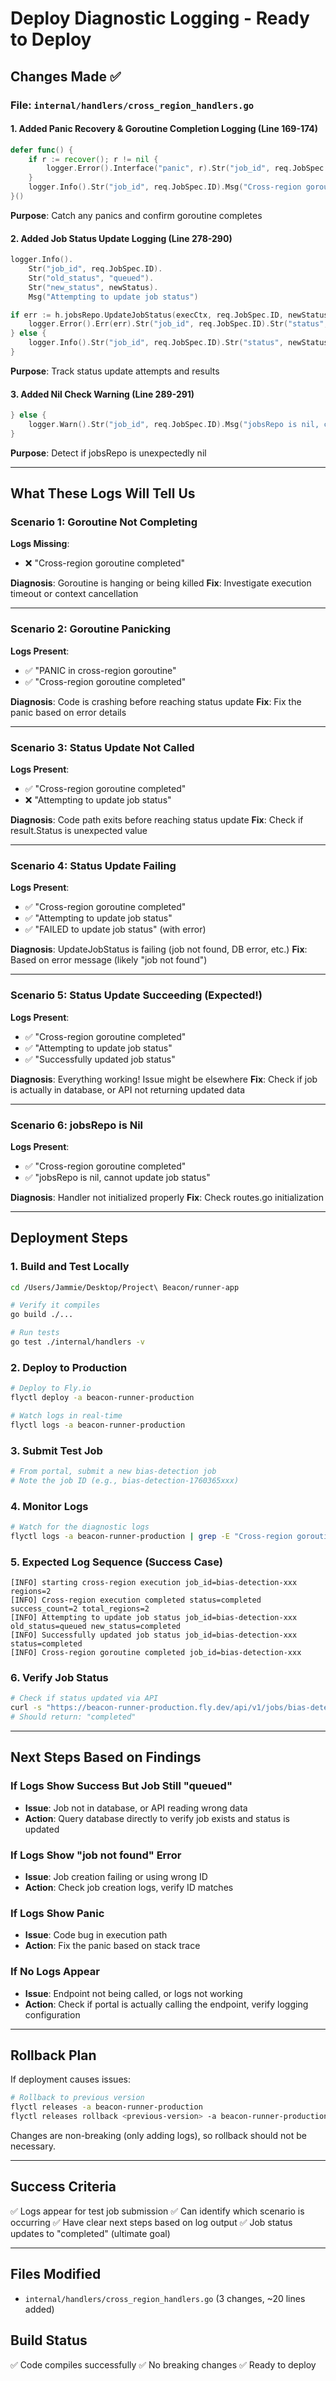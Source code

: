 # Deploy Diagnostic Logging - Ready to Deploy

## Changes Made ✅

### File: `internal/handlers/cross_region_handlers.go`

#### 1. Added Panic Recovery & Goroutine Completion Logging (Line 169-174)
```go
defer func() {
    if r := recover(); r != nil {
        logger.Error().Interface("panic", r).Str("job_id", req.JobSpec.ID).Msg("PANIC in cross-region goroutine")
    }
    logger.Info().Str("job_id", req.JobSpec.ID).Msg("Cross-region goroutine completed")
}()
```

**Purpose**: Catch any panics and confirm goroutine completes

#### 2. Added Job Status Update Logging (Line 278-290)
```go
logger.Info().
    Str("job_id", req.JobSpec.ID).
    Str("old_status", "queued").
    Str("new_status", newStatus).
    Msg("Attempting to update job status")

if err := h.jobsRepo.UpdateJobStatus(execCtx, req.JobSpec.ID, newStatus); err != nil {
    logger.Error().Err(err).Str("job_id", req.JobSpec.ID).Str("status", newStatus).Msg("FAILED to update job status")
} else {
    logger.Info().Str("job_id", req.JobSpec.ID).Str("status", newStatus).Msg("Successfully updated job status")
}
```

**Purpose**: Track status update attempts and results

#### 3. Added Nil Check Warning (Line 289-291)
```go
} else {
    logger.Warn().Str("job_id", req.JobSpec.ID).Msg("jobsRepo is nil, cannot update job status")
}
```

**Purpose**: Detect if jobsRepo is unexpectedly nil

---

## What These Logs Will Tell Us

### Scenario 1: Goroutine Not Completing
**Logs Missing**:
- ❌ "Cross-region goroutine completed"

**Diagnosis**: Goroutine is hanging or being killed
**Fix**: Investigate execution timeout or context cancellation

---

### Scenario 2: Goroutine Panicking
**Logs Present**:
- ✅ "PANIC in cross-region goroutine"
- ✅ "Cross-region goroutine completed"

**Diagnosis**: Code is crashing before reaching status update
**Fix**: Fix the panic based on error details

---

### Scenario 3: Status Update Not Called
**Logs Present**:
- ✅ "Cross-region goroutine completed"
- ❌ "Attempting to update job status"

**Diagnosis**: Code path exits before reaching status update
**Fix**: Check if result.Status is unexpected value

---

### Scenario 4: Status Update Failing
**Logs Present**:
- ✅ "Cross-region goroutine completed"
- ✅ "Attempting to update job status"
- ✅ "FAILED to update job status" (with error)

**Diagnosis**: UpdateJobStatus is failing (job not found, DB error, etc.)
**Fix**: Based on error message (likely "job not found")

---

### Scenario 5: Status Update Succeeding (Expected!)
**Logs Present**:
- ✅ "Cross-region goroutine completed"
- ✅ "Attempting to update job status"
- ✅ "Successfully updated job status"

**Diagnosis**: Everything working! Issue might be elsewhere
**Fix**: Check if job is actually in database, or API not returning updated data

---

### Scenario 6: jobsRepo is Nil
**Logs Present**:
- ✅ "Cross-region goroutine completed"
- ✅ "jobsRepo is nil, cannot update job status"

**Diagnosis**: Handler not initialized properly
**Fix**: Check routes.go initialization

---

## Deployment Steps

### 1. Build and Test Locally
```bash
cd /Users/Jammie/Desktop/Project\ Beacon/runner-app

# Verify it compiles
go build ./...

# Run tests
go test ./internal/handlers -v
```

### 2. Deploy to Production
```bash
# Deploy to Fly.io
flyctl deploy -a beacon-runner-production

# Watch logs in real-time
flyctl logs -a beacon-runner-production
```

### 3. Submit Test Job
```bash
# From portal, submit a new bias-detection job
# Note the job ID (e.g., bias-detection-1760365xxx)
```

### 4. Monitor Logs
```bash
# Watch for the diagnostic logs
flyctl logs -a beacon-runner-production | grep -E "Cross-region goroutine|Attempting to update|Successfully updated|FAILED to update|PANIC"
```

### 5. Expected Log Sequence (Success Case)
```
[INFO] starting cross-region execution job_id=bias-detection-xxx regions=2
[INFO] Cross-region execution completed status=completed success_count=2 total_regions=2
[INFO] Attempting to update job status job_id=bias-detection-xxx old_status=queued new_status=completed
[INFO] Successfully updated job status job_id=bias-detection-xxx status=completed
[INFO] Cross-region goroutine completed job_id=bias-detection-xxx
```

### 6. Verify Job Status
```bash
# Check if status updated via API
curl -s "https://beacon-runner-production.fly.dev/api/v1/jobs/bias-detection-xxx" | jq .status
# Should return: "completed"
```

---

## Next Steps Based on Findings

### If Logs Show Success But Job Still "queued"
- **Issue**: Job not in database, or API reading wrong data
- **Action**: Query database directly to verify job exists and status is updated

### If Logs Show "job not found" Error
- **Issue**: Job creation failing or using wrong ID
- **Action**: Check job creation logs, verify ID matches

### If Logs Show Panic
- **Issue**: Code bug in execution path
- **Action**: Fix the panic based on stack trace

### If No Logs Appear
- **Issue**: Endpoint not being called, or logs not working
- **Action**: Check if portal is actually calling the endpoint, verify logging configuration

---

## Rollback Plan

If deployment causes issues:

```bash
# Rollback to previous version
flyctl releases -a beacon-runner-production
flyctl releases rollback <previous-version> -a beacon-runner-production
```

Changes are non-breaking (only adding logs), so rollback should not be necessary.

---

## Success Criteria

✅ Logs appear for test job submission
✅ Can identify which scenario is occurring
✅ Have clear next steps based on log output
✅ Job status updates to "completed" (ultimate goal)

---

## Files Modified

- `internal/handlers/cross_region_handlers.go` (3 changes, ~20 lines added)

## Build Status

✅ Code compiles successfully
✅ No breaking changes
✅ Ready to deploy
